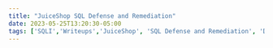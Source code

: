 ```yaml
---
title: "JuiceShop SQL Defense and Remediation"
date: 2023-05-25T13:20:30-05:00
tags: ['SQLI','Writeups','JuiceShop', 'SQL Defense and Remediation', 'Defense and Remediation']
---
```

 